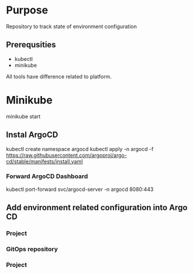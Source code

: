 # Purpose
Repository to track state of environment configuration


## Prerequsities

- kubectl
- minikube

All tools have difference related to platform.

# Minikube

minikube start

## Instal ArgoCD

kubectl create namespace argocd
kubectl apply -n argocd -f https://raw.githubusercontent.com/argoproj/argo-cd/stable/manifests/install.yaml

### Forward ArgoCD Dashboard 

kubectl port-forward svc/argocd-server -n argocd 8080:443

## Add environment related configuration into Argo CD

### Project

### GitOps repository

### Project
